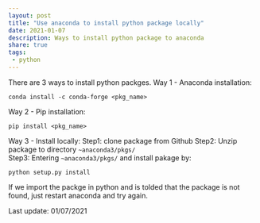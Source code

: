 ```yaml
---
layout: post
title: "Use anaconda to install python package locally"
date: 2021-01-07
description: Ways to install python package to anaconda
share: true
tags:
 - python
---
```


There are 3 ways to install python packges. 
Way 1 - Anaconda installation:

    conda install -c conda-forge <pkg_name>

Way 2 - Pip installation:

    pip install <pkg_name>

Way 3 - Install locally:
Step1: clone package from Github
Step2: Unzip package to directory `~anaconda3/pkgs/`    
Step3: Entering `~anaconda3/pkgs/` and install pakage by:

    python setup.py install

If we import the packge in python and is tolded that the package is not found, just restart anaconda and try again. 

Last update: 01/07/2021    